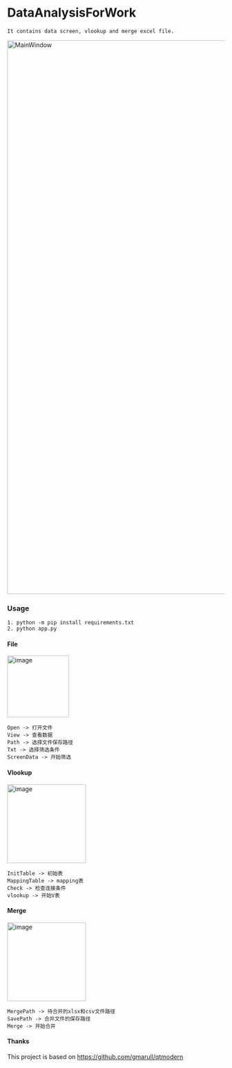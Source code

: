 # DataAnalysisForWork

```
It contains data screen, vlookup and merge excel file.
```
<img width="1280" alt="MainWindow" src="https://user-images.githubusercontent.com/98570790/211193186-3431c0dc-14cc-4ec3-b7ac-d218169ce28d.png">

### Usage


```
1. python -m pip install requirements.txt
2. python app.py
```

#### File

<img width="143" alt="image" src="https://user-images.githubusercontent.com/98570790/211199433-fc93d84d-ec05-4ce5-8242-a0ace2f8a018.png">

```
Open -> 打开文件
View -> 查看数据
Path -> 选择文件保存路径
Txt -> 选择筛选条件
ScreenData -> 开始筛选
```
#### Vlookup

<img width="182" alt="image" src="https://user-images.githubusercontent.com/98570790/211199741-7d976094-3445-4806-8862-5a8c137b4a52.png">

```
InitTable -> 初始表
MappingTable -> mapping表
Check -> 检查连接条件
vlookup -> 开始V表
```
#### Merge

<img width="182" alt="image" src="https://user-images.githubusercontent.com/98570790/211199628-b21f2335-abb9-49d2-92f9-9b2c43d0046a.png">

```
MergePath -> 待合并的xlsx和csv文件路径
SavePath -> 合并文件的保存路径
Merge -> 开始合并
```

#### Thanks

This project is based on https://github.com/gmarull/qtmodern
